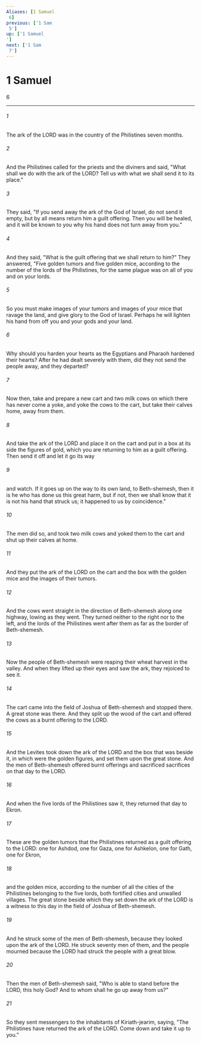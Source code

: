 ```yaml
---
Aliases: [1 Samuel 6]
previous: ['1 Sam 5']
up: ['1 Samuel']
next: ['1 Sam 7']
---
```

# 1 Samuel 6

***
 

###### 1 
The ark of the LORD was in the country of the Philistines seven months.  

###### 2 
And the Philistines called for the priests and the diviners and said, "What shall we do with the ark of the LORD? Tell us with what we shall send it to its place."  

###### 3 
They said, "If you send away the ark of the God of Israel, do not send it empty, but by all means return him a guilt offering. Then you will be healed, and it will be known to you why his hand does not turn away from you."  

###### 4 
And they said, "What is the guilt offering that we shall return to him?" They answered, "Five golden tumors and five golden mice, according to the number of the lords of the Philistines, for the same plague was on all of you and on your lords.  

###### 5 
So you must make images of your tumors and images of your mice that ravage the land, and give glory to the God of Israel. Perhaps he will lighten his hand from off you and your gods and your land.  

###### 6 
Why should you harden your hearts as the Egyptians and Pharaoh hardened their hearts? After he had dealt severely with them, did they not send the people away, and they departed?  

###### 7 
Now then, take and prepare a new cart and two milk cows on which there has never come a yoke, and yoke the cows to the cart, but take their calves home, away from them.  

###### 8 
And take the ark of the LORD and place it on the cart and put in a box at its side the figures of gold, which you are returning to him as a guilt offering. Then send it off and let it go its way  

###### 9 
and watch. If it goes up on the way to its own land, to Beth-shemesh, then it is he who has done us this great harm, but if not, then we shall know that it is not his hand that struck us; it happened to us by coincidence."  

###### 10 
The men did so, and took two milk cows and yoked them to the cart and shut up their calves at home.  

###### 11 
And they put the ark of the LORD on the cart and the box with the golden mice and the images of their tumors.  

###### 12 
And the cows went straight in the direction of Beth-shemesh along one highway, lowing as they went. They turned neither to the right nor to the left, and the lords of the Philistines went after them as far as the border of Beth-shemesh.  

###### 13 
Now the people of Beth-shemesh were reaping their wheat harvest in the valley. And when they lifted up their eyes and saw the ark, they rejoiced to see it.  

###### 14 
The cart came into the field of Joshua of Beth-shemesh and stopped there. A great stone was there. And they split up the wood of the cart and offered the cows as a burnt offering to the LORD.  

###### 15 
And the Levites took down the ark of the LORD and the box that was beside it, in which were the golden figures, and set them upon the great stone. And the men of Beth-shemesh offered burnt offerings and sacrificed sacrifices on that day to the LORD.  

###### 16 
And when the five lords of the Philistines saw it, they returned that day to Ekron.  

###### 17 
These are the golden tumors that the Philistines returned as a guilt offering to the LORD: one for Ashdod, one for Gaza, one for Ashkelon, one for Gath, one for Ekron,  

###### 18 
and the golden mice, according to the number of all the cities of the Philistines belonging to the five lords, both fortified cities and unwalled villages. The great stone beside which they set down the ark of the LORD is a witness to this day in the field of Joshua of Beth-shemesh.  

###### 19 
And he struck some of the men of Beth-shemesh, because they looked upon the ark of the LORD. He struck seventy men of them, and the people mourned because the LORD had struck the people with a great blow.  

###### 20 
Then the men of Beth-shemesh said, "Who is able to stand before the LORD, this holy God? And to whom shall he go up away from us?"  

###### 21 
So they sent messengers to the inhabitants of Kiriath-jearim, saying, "The Philistines have returned the ark of the LORD. Come down and take it up to you."

